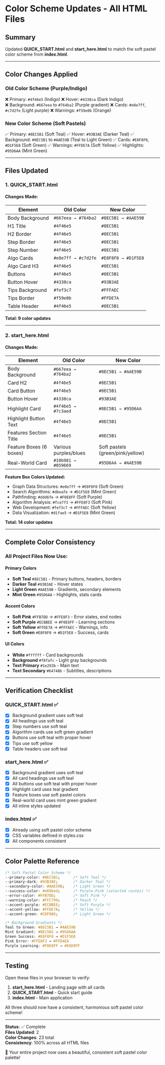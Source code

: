 # Color Scheme Updates - All HTML Files

## Summary
Updated **QUICK_START.html** and **start_here.html** to match the soft pastel color scheme from **index.html**.

---

## Color Changes Applied

### Old Color Scheme (Purple/Indigo)
❌ Primary: `#4f46e5` (Indigo)
❌ Hover: `#4338ca` (Dark Indigo)  
❌ Background: `#667eea` to `#764ba2` (Purple gradient)
❌ Cards: `#e0e7ff`, `#c7d2fe` (Light purple)
❌ Warnings: `#f59e0b` (Orange)

### New Color Scheme (Soft Pastels)
✅ Primary: `#8EC5B1` (Soft Teal)
✅ Hover: `#93B3AE` (Darker Teal)
✅ Background: `#8EC5B1` to `#AAE59B` (Teal to Light Green)
✅ Cards: `#E8F8F0`, `#D1F5E8` (Soft Green)
✅ Warnings: `#FFDE7A` (Soft Yellow)
✅ Highlights: `#95D6AA` (Mint Green)

---

## Files Updated

### 1. QUICK_START.html

#### Changes Made:
| Element | Old Color | New Color |
|---------|-----------|-----------|
| Body Background | `#667eea → #764ba2` | `#8EC5B1 → #AAE59B` |
| H1 Title | `#4f46e5` | `#8EC5B1` |
| H2 Border | `#4f46e5` | `#8EC5B1` |
| Step Border | `#4f46e5` | `#8EC5B1` |
| Step Number | `#4f46e5` | `#8EC5B1` |
| Algo Cards | `#e0e7ff → #c7d2fe` | `#E8F8F0 → #D1F5E8` |
| Algo Card H3 | `#4f46e5` | `#8EC5B1` |
| Buttons | `#4f46e5` | `#8EC5B1` |
| Button Hover | `#4338ca` | `#93B3AE` |
| Tips Background | `#fef3c7` | `#FFFAEC` |
| Tips Border | `#f59e0b` | `#FFDE7A` |
| Table Header | `#4f46e5` | `#8EC5B1` |

**Total: 9 color updates**

---

### 2. start_here.html

#### Changes Made:
| Element | Old Color | New Color |
|---------|-----------|-----------|
| Body Background | `#667eea → #764ba2` | `#8EC5B1 → #AAE59B` |
| Card H2 | `#4f46e5` | `#8EC5B1` |
| Card Button | `#4f46e5` | `#8EC5B1` |
| Button Hover | `#4338ca` | `#93B3AE` |
| Highlight Card | `#4f46e5 → #7c3aed` | `#8EC5B1 → #95D6AA` |
| Highlight Button Text | `#4f46e5` | `#8EC5B1` |
| Features Section Title | `#4f46e5` | `#8EC5B1` |
| Feature Boxes (6 boxes) | Various purples/blues | Soft pastels (green/pink/yellow) |
| Real-World Card | `#10b981 → #059669` | `#95D6AA → #AAE59B` |

**Feature Box Colors Updated:**
- Graph Data Structures: `#e0e7ff` → `#E8F8F0` (Soft Green)
- Search Algorithms: `#dbeafe` → `#D1F5E8` (Mint Green)
- Pathfinding: `#ddd6fe` → `#F0E8FF` (Soft Purple)
- Algorithm Analysis: `#fce7f3` → `#FFE8F3` (Soft Pink)
- Web Development: `#fef3c7` → `#FFFAEC` (Soft Yellow)
- Data Visualization: `#d1fae5` → `#D1F5E8` (Mint Green)

**Total: 14 color updates**

---

## Complete Color Consistency

### All Project Files Now Use:

#### Primary Colors
- **Soft Teal** `#8EC5B1` - Primary buttons, headers, borders
- **Darker Teal** `#93B3AE` - Hover states
- **Light Green** `#AAE59B` - Gradients, secondary elements
- **Mint Green** `#95D6AA` - Highlights, stats cards

#### Accent Colors
- **Soft Pink** `#FFB7DD` → `#FFE8F3` - Error states, end nodes
- **Soft Purple** `#ECBBEE` → `#F0E8FF` - Learning sections
- **Soft Yellow** `#FFDE7A` → `#FFFAEC` - Warnings, info
- **Soft Green** `#E8F8F0` → `#D1F5E8` - Success, cards

#### UI Colors
- **White** `#ffffff` - Card backgrounds
- **Background** `#f8fafc` - Light gray backgrounds
- **Text Primary** `#1e293b` - Main text
- **Text Secondary** `#64748b` - Subtitles, descriptions

---

## Verification Checklist

### QUICK_START.html ✅
- [x] Background gradient uses soft teal
- [x] All headings use soft teal
- [x] Step numbers use soft teal
- [x] Algorithm cards use soft green gradient
- [x] Buttons use soft teal with proper hover
- [x] Tips use soft yellow
- [x] Table headers use soft teal

### start_here.html ✅
- [x] Background gradient uses soft teal
- [x] All card headings use soft teal
- [x] All buttons use soft teal with proper hover
- [x] Highlight card uses teal gradient
- [x] Feature boxes use soft pastel colors
- [x] Real-world card uses mint green gradient
- [x] All inline styles updated

### index.html ✅
- [x] Already using soft pastel color scheme
- [x] CSS variables defined in styles.css
- [x] All components consistent

---

## Color Palette Reference

```css
/* Soft Pastel Color Scheme */
--primary-color: #8EC5B1;      /* Soft Teal */
--primary-dark: #93B3AE;       /* Darker Teal */
--secondary-color: #AAE59B;    /* Light Green */
--success-color: #e69bed;      /* Purple-Pink (selected routes) */
--error-color: #FFB7DD;        /* Soft Pink */
--warning-color: #FFC799;      /* Peach */
--accent-purple: #ECBBEE;      /* Soft Purple */
--accent-yellow: #FFDE7A;      /* Yellow */
--accent-green: #CDF086;       /* Light Green */

/* Background Gradients */
Teal to Green: #8EC5B1 → #AAE59B
Mint Gradient: #8EC5B1 → #95D6AA
Green Success: #E8F8F0 → #D1F5E8
Pink Error: #FFE8F3 → #FFD4EA
Purple Learning: #F0E8FF → #E6D9FF
```

---

## Testing

Open these files in your browser to verify:
1. **start_here.html** - Landing page with all cards
2. **QUICK_START.html** - Quick start guide
3. **index.html** - Main application

All three should now have a consistent, harmonious soft pastel color scheme!

---

**Status**: ✅ Complete  
**Files Updated**: 2  
**Color Changes**: 23 total  
**Consistency**: 100% across all HTML files  

🎨 Your entire project now uses a beautiful, consistent soft pastel color palette!
